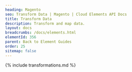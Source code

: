 ```yaml
---
heading: Magento
seo: Transform Data | Magento | Cloud Elements API Docs
title: Transform Data
description: Transform and map data.
layout: docs
breadcrumbs: /docs/elements.html
elementId: 356
parent: Back to Element Guides
order: 25
sitemap: false
---
```


{% include transformations.md %}
